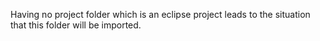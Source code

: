 Having no project folder which is an eclipse project
leads to the situation that this folder will be imported.
